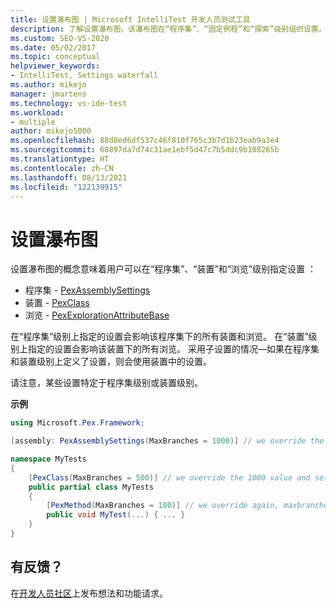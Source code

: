 ```yaml
---
title: 设置瀑布图 | Microsoft IntelliTest 开发人员测试工具
description: 了解设置瀑布图，该瀑布图在“程序集”、“固定例程”和“探索”级别组织设置。
ms.custom: SEO-VS-2020
ms.date: 05/02/2017
ms.topic: conceptual
helpviewer_keywords:
- IntelliTest, Settings waterfall
ms.author: mikejo
manager: jmartens
ms.technology: vs-ide-test
ms.workload:
- multiple
author: mikejo5000
ms.openlocfilehash: 88d8ed6df537c46f810f765c3b7d1b23eab9a3e4
ms.sourcegitcommit: 68897da7d74c31ae1ebf5d47c7b5ddc9b108265b
ms.translationtype: HT
ms.contentlocale: zh-CN
ms.lasthandoff: 08/13/2021
ms.locfileid: "122139915"
---
```

# <a name="settings-waterfall"></a>设置瀑布图

设置瀑布图的概念意味着用户可以在“程序集”、“装置”和“浏览”级别指定设置  ：

* 程序集 - [PexAssemblySettings](attribute-glossary.md#pexassemblysettings)
* 装置 - [PexClass](attribute-glossary.md#pexclass)
* 浏览 - [PexExplorationAttributeBase](attribute-glossary.md#pexexplorationattributebase)

在“程序集”级别上指定的设置会影响该程序集下的所有装置和浏览。 在“装置”级别上指定的设置会影响该装置下的所有浏览。 采用子设置的情况&mdash;如果在程序集和装置级别上定义了设置，则会使用装置中的设置。

请注意，某些设置特定于程序集级别或装置级别。

**示例**

```csharp
using Microsoft.Pex.Framework;

[assembly: PexAssemblySettings(MaxBranches = 1000)] // we override the default value of maxbranches

namespace MyTests
{
    [PexClass(MaxBranches = 500)] // we override the 1000 value and set maxbranches to 500
    public partial class MyTests
    {
        [PexMethod(MaxBranches = 100)] // we override again, maxbranches = 100
        public void MyTest(...) { ... }
    }
}
```

## <a name="got-feedback"></a>有反馈？

在[开发人员社区](https://aka.ms/feedback/suggest?space=8)上发布想法和功能请求。
